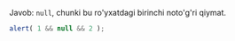 Javob: `null`, chunki bu ro'yxatdagi birinchi noto'g'ri qiymat.

```js run
alert( 1 && null && 2 );
```


